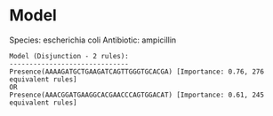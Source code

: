 
# Model

Species: escherichia coli
Antibiotic: ampicillin

```
Model (Disjunction - 2 rules):
------------------------------
Presence(AAAAGATGCTGAAGATCAGTTGGGTGCACGA) [Importance: 0.76, 276 equivalent rules]
OR
Presence(AAACGGATGAAGGCACGAACCCAGTGGACAT) [Importance: 0.61, 245 equivalent rules]

```

